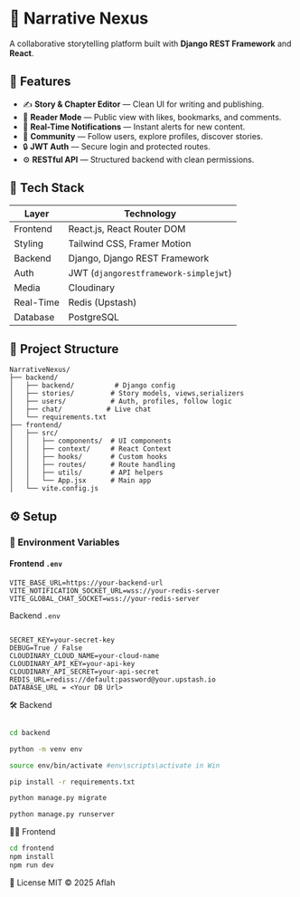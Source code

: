 # 📖 Narrative Nexus

A collaborative storytelling platform built with **Django REST Framework** and **React**.

## 🚀 Features

- ✍️ **Story & Chapter Editor** — Clean UI for writing and publishing.
- 📖 **Reader Mode** — Public view with likes, bookmarks, and comments.
- 🔔 **Real-Time Notifications** — Instant alerts for new content.
- 👥 **Community** — Follow users, explore profiles, discover stories.
- 🔒 **JWT Auth** — Secure login and protected routes.
- ⚙️ **RESTful API** — Structured backend with clean permissions.

## 🧱 Tech Stack

| Layer      | Technology                            |
|------------|---------------------------------------|
| Frontend   | React.js, React Router DOM            |
| Styling    | Tailwind CSS, Framer Motion           |
| Backend    | Django, Django REST Framework         |
| Auth       | JWT (`djangorestframework-simplejwt`) |
| Media      | Cloudinary                            |
| Real-Time  | Redis (Upstash)                       |
| Database   | PostgreSQL                            |

## 📁 Project Structure
```
NarrativeNexus/
├── backend/
│   ├── backend/          # Django config
│   ├── stories/         # Story models, views,serializers
│   ├── users/           # Auth, profiles, follow logic
│   ├── chat/           # Live chat 
│   └── requirements.txt
├── frontend/
│   ├── src/
│   │   ├── components/  # UI components
│   │   ├── context/     # React Context
│   │   ├── hooks/       # Custom hooks
│   │   ├── routes/      # Route handling
│   │   ├── utils/       # API helpers
│   │   └── App.jsx      # Main app
│   └── vite.config.js

```


## ⚙️ Setup

### 🔐 Environment Variables

#### Frontend `.env`
```env
VITE_BASE_URL=https://your-backend-url
VITE_NOTIFICATION_SOCKET_URL=wss://your-redis-server
VITE_GLOBAL_CHAT_SOCKET=wss://your-redis-server
```

Backend `.env`
```env

SECRET_KEY=your-secret-key
DEBUG=True / False
CLOUDINARY_CLOUD_NAME=your-cloud-name
CLOUDINARY_API_KEY=your-api-key
CLOUDINARY_API_SECRET=your-api-secret
REDIS_URL=rediss://default:password@your.upstash.io
DATABASE_URL = <Your DB Url>
```

🛠 Backend
```bash

cd backend

python -m venv env

source env/bin/activate #env\scripts\activate in Win

pip install -r requirements.txt

python manage.py migrate

python manage.py runserver
```

🧑‍💻 Frontend

```bash
cd frontend
npm install
npm run dev

```
📄 License
MIT © 2025 Aflah